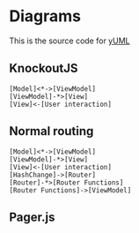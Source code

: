 # Diagrams

This is the source code for [yUML](http://yuml.me/diagram/scruffy/class/draw)

## KnockoutJS

    [Model]<*->[ViewModel]
    [ViewModel]-*>[View]
    [View]<-[User interaction]

## Normal routing

    [Model]<*->[ViewModel]
    [ViewModel]-*>[View]
    [View]<-[User interaction]
    [HashChange]->[Router]
    [Router]-*>[Router Functions]
    [Router Functions]->[ViewModel]


## Pager.js

